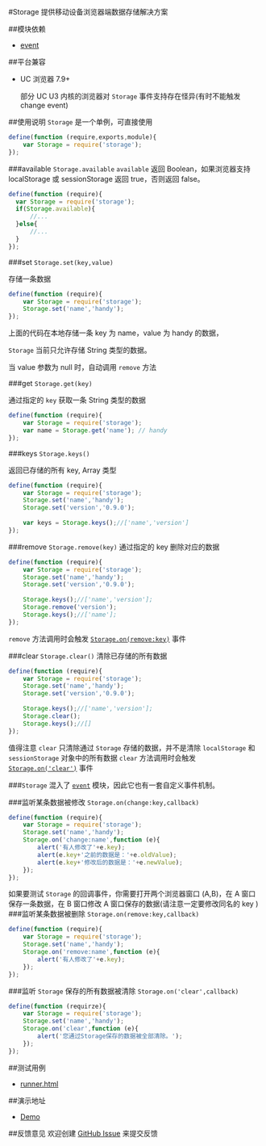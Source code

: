#Storage
提供移动设备浏览器端数据存储解决方案

##模块依赖
- [event](http://github.com/alipay/arale/tree/master/lib/events)

##平台兼容
- UC 浏览器 7.9+
  
  部分 UC U3 内核的浏览器对 `Storage` 事件支持存在怪异(有时不能触发 change event)

##使用说明
`Storage` 是一个单例，可直接使用

```js
define(function (require,exports,module){
    var Storage = require('storage');
});
```
###available `Storage.available`
`available` 返回 Boolean，如果浏览器支持 localStorage 或 sessionStorage 返回 true，否则返回 false。

```js
define(function (require){
  var Storage = require('storage');
  if(Storage.available){
      //...
  }else{
      //...
  }
});
```

###set `Storage.set(key,value)`

存储一条数据

```js
define(function (require){
    var Storage = require('storage');
    Storage.set('name','handy');
});
```
上面的代码在本地存储一条 key 为 name，value 为 handy 的数据，

`Storage` 当前只允许存储 String 类型的数据。

当 value 参数为 null 时，自动调用 `remove` 方法

###get `Storage.get(key)`

通过指定的 `key` 获取一条 String 类型的数据

```js
define(function (require){
    var Storage = require('storage');
    var name = Storage.get('name'); // handy
});
```
###keys `Storage.keys()`

返回已存储的所有 key, Array 类型

```js
define(function (require){
    var Storage = require('storage');
    Storage.set('name','handy');
    Storage.set('version','0.9.0');
    
    var keys = Storage.keys();//['name','version']
});
```
###remove `Storage.remove(key)`
通过指定的 key 删除对应的数据

```js
define(function (require){
    var Storage = require('storage');
    Storage.set('name','handy');
    Storage.set('version','0.9.0');
    
    Storage.keys();//['name','version'];
    Storage.remove('version');
    Storage.keys();//['name'];
});
```
`remove` 方法调用时会触发 [`Storage.on(remove:key)`](#removeEvent) 事件

###clear `Storage.clear()`
清除已存储的所有数据

```js
define(function (require){
    var Storage = require('storage');
    Storage.set('name','handy');
    Storage.set('version','0.9.0');
    
    Storage.keys();//['name','version'];
    Storage.clear();
    Storage.keys();//[]
});
```
值得注意 `clear` 只清除通过 `Storage` 存储的数据，并不是清除 `localStorage` 和 `sessionStorage` 对象中的所有数据
`clear` 方法调用时会触发 [`Storage.on('clear')`](#clearEvent) 事件

###`Storage` 混入了 [`event`](http://github.com/alipay/arale/tree/master/lib/events) 模块，因此它也有一套自定义事件机制。

###监听某条数据被修改 `Storage.on(change:key,callback)`

```js
define(function (require){
    var Storage = require('storage');
    Storage.set('name','handy');
    Storage.on('change:name',function (e){
        alert('有人修改了'+e.key);
        alert(e.key+'之前的数据是：'+e.oldValue);
        alert(e.key+'修改后的数据是：'+e.newValue);
    });
});
```
如果要测试 `Storage` 的回调事件，你需要打开两个浏览器窗口 (A,B)，在 A 窗口保存一条数据，在 B 窗口修改 A 窗口保存的数据(请注意一定要修改同名的 key )
<a name="removeEvent"></a>
###监听某条数据被删除 `Storage.on(remove:key,callback)`

```js
define(function (require){
    var Storage = require('storage');
    Storage.set('name','handy');
    Storage.on('remove:name',function (e){
        alert('有人修改了'+e.key);
    });
});
```
<a name="clearEvent"></a>
###监听 `Storage` 保存的所有数据被清除 `Storage.on('clear',callback)`

```js
define(function (requirze){
    var Storage = require('storage');
    Storage.set('name','handy');
    Storage.on('clear',function (e){
        alert('您通过Storage保存的数据被全部清除。');
    });
});
```
##测试用例
- [runner.html](../lib/storage/tests/runner.html)

##演示地址
- [Demo](../lib/storage/examples/storage.html)

##反馈意见
欢迎创建 [GitHub Issue](http://github.com/alipay/handy/issues/new) 来提交反馈